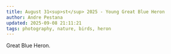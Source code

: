 ```yaml
---
title: August 31<sup>st</sup> 2025 - Young Great Blue Heron
author: Andre Pestana
updated: 2025-09-08 21:11:21
tags: photography, nature, birds, heron
---
```


<!-- excerpt -->

Great Blue Heron.

<!-- excerpt -->

<FolderGallery dir="/sections/photography/posts/2025-08-31" sort="name-asc" />
